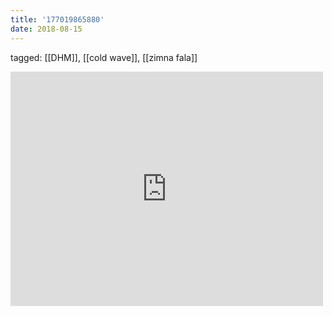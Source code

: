 ```yaml
---
title: '177019865880'
date: 2018-08-15
---
```

tagged: [[DHM]], [[cold wave]], [[zimna fala]]
<iframe allow="accelerometer; autoplay; clipboard-write; encrypted-media; gyroscope; picture-in-picture" allowfullscreen="" frameborder="0" height="375" id="youtube_iframe" src="https://www.youtube.com/embed/fvPvVUTUzfU?feature=oembed&amp;enablejsapi=1&amp;origin=https://safe.txmblr.com&amp;wmode=opaque" width="500"></iframe>